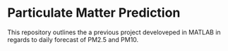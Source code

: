 Particulate Matter Prediction
================
This repository outlines the a previous project develoveped in MATLAB in regards to daily forecast of PM2.5 and PM10.

